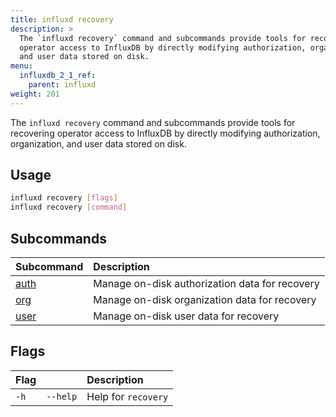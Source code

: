 ```yaml
---
title: influxd recovery
description: >
  The `influxd recovery` command and subcommands provide tools for recovering
  operator access to InfluxDB by directly modifying authorization, organization,
  and user data stored on disk.
menu:
  influxdb_2_1_ref:
    parent: influxd
weight: 201
---
```


The `influxd recovery` command and subcommands provide tools for recovering
operator access to InfluxDB by directly modifying authorization, organization,
and user data stored on disk.

## Usage
```sh
influxd recovery [flags]
influxd recovery [command]
```

## Subcommands
| Subcommand                                                  | Description                                    |
| :---------------------------------------------------------- | :--------------------------------------------- |
| [auth](/influxdb/v2.1/reference/cli/influxd/recovery/auth/) | Manage on-disk authorization data for recovery |
| [org](/influxdb/v2.1/reference/cli/influxd/recovery/org/)   | Manage on-disk organization data for recovery  |
| [user](/influxdb/v2.1/reference/cli/influxd/recovery/user/) | Manage on-disk user data for recovery          |

## Flags
| Flag |          | Description         |
| :--- | :------- | :------------------ |
| `-h` | `--help` | Help for `recovery` |
